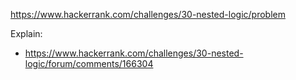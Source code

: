 https://www.hackerrank.com/challenges/30-nested-logic/problem

Explain:

- https://www.hackerrank.com/challenges/30-nested-logic/forum/comments/166304
